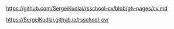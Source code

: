 https://github.com/SergeiKudlai/rsschool-cv/blob/gh-pages/cv.md

https://SergeiKudlai.github.io/rsschool-cv/
